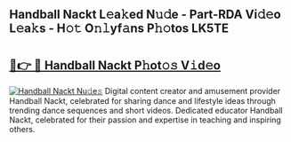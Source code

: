 ## Handball Nackt L𝚎a𝚔ed N𝚞𝚍e - Part-RDA Vi𝚍𝚎o L𝚎a𝚔s - H𝚘𝚝 O𝚗𝚕yf𝚊ns P𝚑𝚘tos LK5TE

# <h2><a href="http://kfes8ff.oniu.top/?m=Handball+Nackt">🔗👉 🔴 Handball Nackt P𝚑ot𝚘𝚜 V𝚒d𝚎o</a></h2>

[![Handball Nackt Nu𝚍e𝚜](https://i.imgur.com/0qMVB7G.gif)](http://kfes8ff.oniu.top/?m=Handball+Nackt)
Digital content creator and amusement provider Handball Nackt, celebrated for sharing dance and lifestyle ideas through trending dance sequences and short videos. Dedicated educator Handball Nackt, celebrated for their passion and expertise in teaching and inspiring others.  
